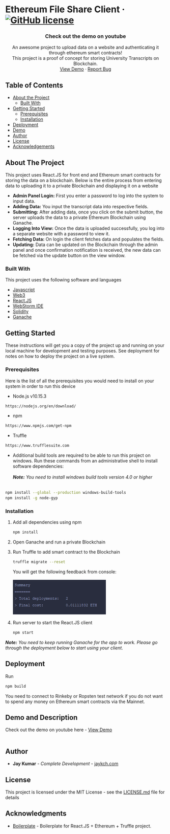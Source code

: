 Ethereum File Share Client &middot; [![GitHub license](https://img.shields.io/badge/license-MIT-blue.svg)](https://github.com/jaykch/ethereum-file-share/blob/master/LICENSE)
=======
  <h3 align="center">Check out the demo on youtube</h3>

  <p align="center">
    An awesome project to upload data on a website and authenticating it through ethereum smart contracts!
    <br />
    This project is a proof of concept for storing University Transcripts on Blockchain.
    <br />
    <a href="https://youtu.be/jasEMlDE0Bs">View Demo</a>
    ·
    <a href="https://github.com/jaykch/ethereum-data-share/issues">Report Bug</a>
  </p>
</p>

## Table of Contents

* [About the Project](#about-the-project)
  * [Built With](#built-with)
* [Getting Started](#getting-started)
  * [Prerequisites](#prerequisites)
  * [Installation](#installation)
* [Deployment](#deployment)
* [Demo](#demo-and-description)
* [Author](#author)
* [License](#license)
* [Acknowledgements](#acknowledgments)

## About The Project
This project uses React.JS for front end and Ethereum smart contracts for storing the data on a blockchain. Below is the entire process from entering data to uploading it to a private Blockchain and displaying it on a website

* **Admin Panel Login:**  First you enter a password to log into the system to input data. 
* **Adding Data:**  You input the transcript data into respective fields.
* **Submitting:**  After adding data, once you click on the submit button, the server uploads the data to a private Ethereum Blockchain using Ganache.
* **Logging Into View:**  Once the data is uploaded successfully, you log into a separate website with a password to view it.
* **Fetching Data:**  On login the client fetches data and populates the fields.
* **Updating:**  Data can be updated on the Blockchain through the admin panel and once confirmation notification is received, the new data can be fetched via the update button on the view window.

### Built With
This project uses the following software and languages
* [Javascript](https://www.javascript.com/)
* [Web3](https://github.com/ethereum/web3.js/)
* [React.JS](https://reactjs.org/)
* [WebStorm IDE](https://www.jetbrains.com/webstorm/)
* [Solidity](https://github.com/ethereum/solidity/)
* [Ganache](https://www.trufflesuite.com/ganache/)

## Getting Started
These instructions will get you a copy of the project up and running on your local machine for development and testing purposes. 
See deployment for notes on how to deploy the project on a live system.

### Prerequisites
Here is the list of all the prerequisites you would need to install on your system in order to run this device
* Node.js v10.15.3
```sh
https://nodejs.org/en/download/
```
* npm
```sh
https://www.npmjs.com/get-npm
```
* Truffle
```sh
https://www.trufflesuite.com
```

* Additional build tools are required to be able to run this project on windows. Run these commands from an 
administrative shell to install software dependencies:
<br/><br/>**_Note:_** _You need to install windows build tools version 4.0 or higher_ <br/><br/>
```sh
npm install --global --production windows-build-tools
npm install -g node-gyp
```

<!-- TABLE OF CONTENTS -->

### Installation
1. Add all dependencies using npm
    ```sh
    npm install
    ```
2. Open Ganache and run a private Blockchain

3. Run Truffle to add smart contract to the Blockchain
    ```sh
    truffle migrate --reset
    ```
    You will get the following feedback from console: 
    <br/><br/>
    ![Port Image](assets/migrate.PNG?raw=true "Port")
    
4. Run server to start the React.JS client
    ```sh
    npm start
    ```
**_Note:_** _You need to keep running Ganache for the app to work. Please go through the deployment below to start using your client._

## Deployment

Run 
```sh
npm build
```
You need to connect to Rinkeby or Ropsten test network if you do not want to spend any money on Ethereum smart contracts via the Mainnet.

## Demo and Description
Check out the demo on youtube here - <a href="https://youtu.be/jasEMlDE0Bs">View Demo</a> <br/><br/>

## Author
* **Jay Kumar** - *Complete Development* - [jaykch.com](http://www.jaykch.com/)

## License
This project is licensed under the MIT License - see the [LICENSE.md](/LICENSE) file for details

## Acknowledgments

* [Boilerplate](https://github.com/dappuniversity/starter_kit) - Boilerplate for React.JS + Ethereum + Truffle project.